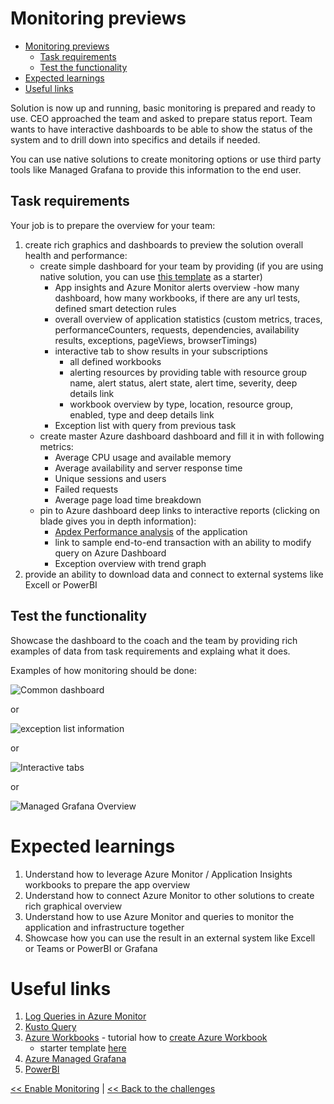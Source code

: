 ﻿# Monitoring previews

<!-- TOC -->
* [Monitoring previews](#monitoring-previews)
  * [Task requirements](#task-requirements)
  * [Test the functionality](#test-the-functionality)
* [Expected learnings](#expected-learnings)
* [Useful links](#useful-links)
<!-- TOC -->

Solution is now up and running, basic monitoring is prepared and ready to use. CEO approached the team and asked to
prepare status report. Team wants to have interactive dashboards to be able to show the status of the system and to
drill down into specifics and details if needed.

You can use native solutions to create monitoring options or use third party tools like Managed Grafana
to provide this information to the end user.

## Task requirements

Your job is to prepare the overview for your team:

1. create rich graphics and dashboards to preview the solution overall health and performance:
    - create simple dashboard for your team by providing (if you are using native solution, you can use [this template](https://webeudatastorage.blob.core.windows.net/web/appInsightStarterTemplate.json) as a
      starter)
        - App insights and Azure Monitor alerts overview -how many dashboard, how many workbooks, if there are any url tests, defined smart detection rules
        - overall overview of application statistics (custom metrics, traces, performanceCounters, requests, dependencies, availability results, exceptions, pageViews, browserTimings)
        - interactive tab to show results in your subscriptions 
          - all defined workbooks 
          - alerting resources by providing table with resource group name, alert status, alert state, alert time, severity, deep details link
          - workbook overview by type, location, resource group, enabled, type and deep details link
        - Exception list with query from previous task
    - create master Azure dashboard dashboard and fill it in with following metrics:
        - Average CPU usage and available memory
        - Average availability and server response time
        - Unique sessions and users
        - Failed requests
        - Average page load time breakdown
    - pin to Azure dashboard deep links to interactive reports (clicking on blade gives you in depth information):
        - [Apdex Performance analysis](https://www.apdex.org/) of the application
        - link to sample end-to-end transaction with an ability to modify query on Azure Dashboard
        - Exception overview with trend graph
2. provide an ability to download data and connect to external systems like Excell or PowerBI

## Test the functionality

Showcase the dashboard to the coach and the team by providing rich examples of data from task requirements and explaing
what it does.

Examples of how monitoring should be done:

![Common dashboard](https://webeudatastorage.blob.core.windows.net/web/app-insight-example.png)

or

![exception list information](https://webeudatastorage.blob.core.windows.net/web/app-insight-exception-list.png)

or

![Interactive tabs](https://webeudatastorage.blob.core.windows.net/web/app-insight-interactive-tab.png)

or

![Managed Grafana Overview](https://webeudatastorage.blob.core.windows.net/web/app-insight-grafana.png)

# Expected learnings

1. Understand how to leverage Azure Monitor / Application Insights workbooks to prepare the app overview
2. Understand how to connect Azure Monitor to other solutions to create rich graphical overview
3. Understand how to use Azure Monitor and queries to monitor the application and infrastructure together
4. Showcase how you can use the result in an external system like Excell or Teams or PowerBI or Grafana

# Useful links

1. [Log Queries in Azure Monitor](https://learn.microsoft.com/en-us/azure/azure-monitor/logs/log-query-overview)
2. [Kusto Query](https://learn.microsoft.com/en-us/azure/data-explorer/kusto/query/)
3. [Azure Workbooks](https://learn.microsoft.com/en-us/azure/azure-monitor/visualize/workbooks-overview) - tutorial how
   to [create Azure Workbook](https://learn.microsoft.com/en-us/azure/azure-monitor/visualize/workbooks-create-workbook)
   - starter template [here](https://webeudatastorage.blob.core.windows.net/web/appInsightStarterTemplate.json)
4. [Azure Managed Grafana](https://learn.microsoft.com/en-us/azure/managed-grafana/overview)
5. [PowerBI](https://learn.microsoft.com/en-us/azure/azure-monitor/logs/log-powerbi)

[<< Enable Monitoring](./05-monitoring-basics.md) | [<< Back to the challenges](./00-challenges.md)